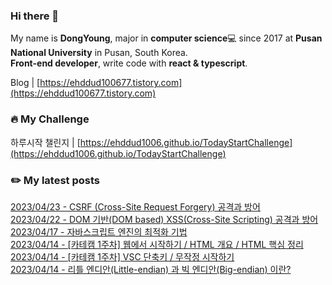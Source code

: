 
### Hi there 👋
My name is **DongYoung**, major in **computer science**💻 since 2017 at **Pusan National University** in Pusan, South Korea.  
**Front-end developer**, write code with **react & typescript**.

Blog | [https://ehddud100677.tistory.com](https://ehddud100677.tistory.com)

### 🔥 My Challenge
하루시작 챌린지 | [https://ehddud1006.github.io/TodayStartChallenge](https://ehddud1006.github.io/TodayStartChallenge)  

### ✏️ My latest posts
[2023/04/23 - CSRF (Cross-Site Request Forgery) 공격과 방어](https://ehddud100677.tistory.com/813) <br/>
[2023/04/22 - DOM 기반(DOM based) XSS(Cross-Site Scripting) 공격과 방어](https://ehddud100677.tistory.com/812) <br/>
[2023/04/17 - 자바스크립트 엔진의 최적화 기법](https://ehddud100677.tistory.com/810) <br/>
[2023/04/14 - [카테캠 1주차] 웹에서 시작하기 / HTML 개요 / HTML 핵심 정리](https://ehddud100677.tistory.com/808) <br/>
[2023/04/14 - [카테캠 1주차] VSC 단축키 / 무작정 시작하기](https://ehddud100677.tistory.com/807) <br/>
[2023/04/14 - 리틀 엔디안(Little-endian) 과 빅 엔디안(Big-endian) 이란?](https://ehddud100677.tistory.com/806) <br/>
